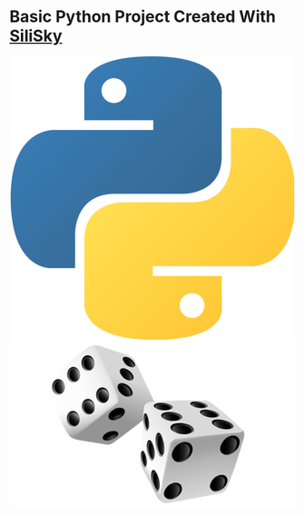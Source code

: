 # Basic Python Project Created With [SiliSky](https://www.silisky.com/)
<div align='center'>
<img src="./readmeAssets/python.png" width='500px'>
<img src="./readmeAssets/dice.png" >
</div>

